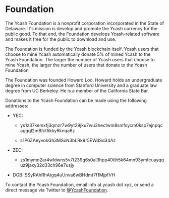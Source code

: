 # Foundation

The Ycash Foundation is a nonprofit corporation incorporated in the State of Delaware. It's mission is develop and promote the Ycash currency for the public good. To that end, the Foundation develops Ycash-related software and makes it free for the public to download and use.

The Foundation is funded by the Ycash blockchain itself. Ycash users that choose to mine Ycash automatically donate 5% of mined Ycash to the Ycash Foundation. The larger the number of Ycash users that choose to mine Ycash, the larger the number of users that donate to the Ycash Foundation

The Foundation was founded Howard Loo. Howard holds an undergraduate degree in computer science from Stanford University
and a graduate law degree from UC Berkeley. He is a member of the California State Bar.

Donations to the Ycash Foundation can be made using the following addresses:

* YEC:

    - ys1z37kemxfj3qmzr7w9yt29jku7wu3hectwm8smfsycm0ksp7ejnpqcagqql2m8fct5kky6knqa6z

    - s1P6ZAeyvokGh3MSxN3bLRk9r5EWdSd34Az

* ZEC: 

    - zs1mymn2ar4wldwns5v7t239g6s0al3hpp40tlh5k64mn93ymfcuayqquz9jaxy32d33ch96e7usjy

* DGB: SSyRAhRhAtgq4uUnva6wBHdmt7f1MjpfVH

    
To contact the Ycash Foundation, email info at ycash dot xyz, or send a direct message via Twitter to [@YcashFoundation](https://twitter.com/YcashFoundation).
